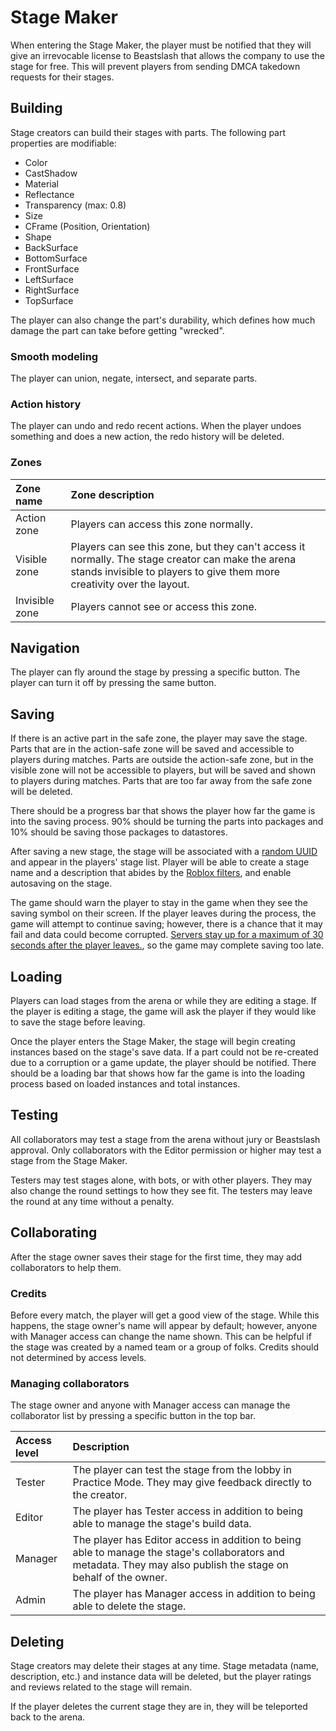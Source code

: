 # Stage Maker
When entering the Stage Maker, the player must be notified that they will give an irrevocable license to Beastslash that allows the company to use the stage for free. This will prevent players from sending DMCA takedown requests for their stages. 

## Building
Stage creators can build their stages with parts. The following part properties are modifiable:
* Color
* CastShadow
* Material
* Reflectance
* Transparency (max: 0.8)
* Size
* CFrame (Position, Orientation)
* Shape
* BackSurface
* BottomSurface
* FrontSurface
* LeftSurface
* RightSurface
* TopSurface

The player can also change the part's durability, which defines how much damage the part can take before getting "wrecked". 

### Smooth modeling
The player can union, negate, intersect, and separate parts. 

### Action history
The player can undo and redo recent actions. When the player undoes something and does a new action, the redo history will be deleted.

### Zones
<table>
  <thead>
    <tr>
      <th align="left">Zone name</th>
      <th align="left">Zone description</th>
    </tr>
  </thead>
  <tbody>
    <tr>
      <td>Action zone</td>
      <td>Players can access this zone normally.</td>
    </tr>
    <tr>
      <td>Visible zone</td>
      <td>Players can see this zone, but they can't access it normally. The stage creator can make the arena stands invisible to players to give them more creativity over the layout.</td>
    </tr>
    <tr>
      <td>Invisible zone</td>
      <td>Players cannot see or access this zone.</td>
    </tr>
  </tbody>
</table>

## Navigation
The player can fly around the stage by pressing a specific button. The player can turn it off by pressing the same button. 

## Saving
If there is an active part in the safe zone, the player may save the stage. Parts that are in the action-safe zone will be saved and accessible to players during matches. Parts are outside the action-safe zone, but in the visible zone will not be accessible to players, but will be saved and shown to players during matches. Parts that are too far away from the safe zone will be deleted.

There should be a progress bar that shows the player how far the game is into the saving process. 90% should be turning the parts into packages and 10% should be saving those packages to datastores.

After saving a new stage, the stage will be associated with a [random UUID](https://create.roblox.com/docs/reference/engine/classes/HttpService#GenerateGUID) and appear in the players' stage list. Player will be able to create a stage name and a description that abides by the [Roblox filters](https://create.roblox.com/docs/reference/engine/classes/Chat#FilterStringForBroadcast), and enable autosaving on the stage.

The game should warn the player to stay in the game when they see the saving symbol on their screen. If the player leaves during the process, the game will attempt to continue saving; however, there is a chance that it may fail and data could become corrupted. [Servers stay up for a maximum of 30 seconds after the player leaves.](https://create.roblox.com/docs/reference/engine/classes/DataModel#BindToClose), so the game may complete saving too late.

## Loading
Players can load stages from the arena or while they are editing a stage. If the player is editing a stage, the game will ask the player if they would like to save the stage before leaving.

Once the player enters the Stage Maker, the stage will begin creating instances based on the stage's save data. If a part could not be re-created due to a corruption or a game update, the player should be notified. There should be a loading bar that shows how far the game is into the loading process based on loaded instances and total instances.

## Testing
All collaborators may test a stage from the arena without jury or Beastslash approval. Only collaborators with the Editor permission or higher may test a stage from the Stage Maker.

Testers may test stages alone, with bots, or with other players. They may also change the round settings to how they see fit. The testers may leave the round at any time without a penalty.

## Collaborating
After the stage owner saves their stage for the first time, they may add collaborators to help them. 

### Credits
Before every match, the player will get a good view of the stage. While this happens, the stage owner's name will appear by default; however, anyone with Manager access can change the name shown. This can be helpful if the stage was created by a named team or a group of folks. Credits should not determined by access levels.

### Managing collaborators
The stage owner and anyone with Manager access can manage the collaborator list by pressing a specific button in the top bar.

<table>
  <thead>
    <tr>
      <th align="left">Access level</th>
      <th align="left">Description</th>
    </tr>
  </thead>
  <tbody>
    <tr>
      <td>Tester</td>
      <td>The player can test the stage from the lobby in Practice Mode. They may give feedback directly to the creator.</td>
    </tr>
    <tr>
      <td>Editor</td>
      <td>The player has Tester access in addition to being able to manage the stage's build data.</td>
    </tr>
    <tr>
      <td>Manager</td>
      <td>The player has Editor access in addition to being able to manage the stage's collaborators and metadata. They may also publish the stage on behalf of the owner.</td>
    </tr>
    <tr>
      <td>Admin</td>
      <td>The player has Manager access in addition to being able to delete the stage.</td>
    </tr>
  </tbody>
</table>

## Deleting
Stage creators may delete their stages at any time. Stage metadata (name, description, etc.) and instance data will be deleted, but the player ratings and reviews related to the stage will remain.

If the player deletes the current stage they are in, they will be teleported back to the arena.
